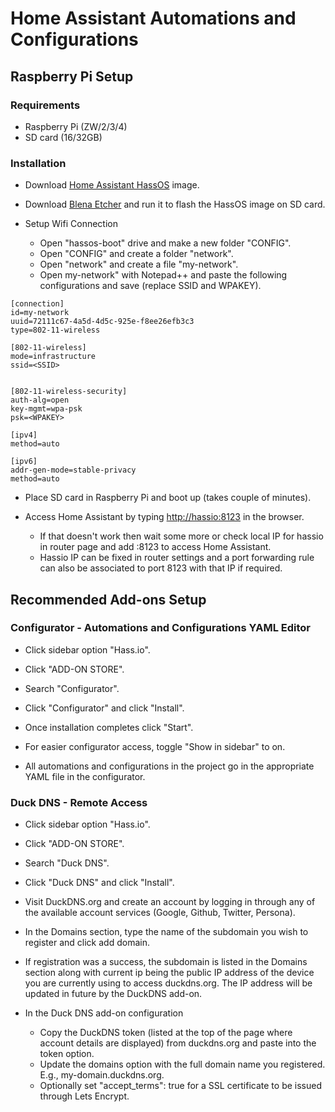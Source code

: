 # Home Assistant Automations and Configurations

## Raspberry Pi Setup

### Requirements

- Raspberry Pi (ZW/2/3/4)
- SD card (16/32GB)

### Installation

- Download [Home Assistant HassOS](https://www.home-assistant.io/hassio/installation/) image.

- Download [Blena Etcher](https://www.balena.io/etcher/) and run it to flash the HassOS image on SD card.

- Setup Wifi Connection
  - Open "hassos-boot" drive and make a new folder "CONFIG".
  - Open "CONFIG" and create a folder "network".
  - Open "network" and create a file "my-network".
  - Open my-network" with Notepad++ and paste the following configurations and save (replace SSID and WPAKEY).

```
[connection]
id=my-network
uuid=72111c67-4a5d-4d5c-925e-f8ee26efb3c3
type=802-11-wireless

[802-11-wireless]
mode=infrastructure
ssid=<SSID>


[802-11-wireless-security]
auth-alg=open
key-mgmt=wpa-psk
psk=<WPAKEY>

[ipv4]
method=auto

[ipv6]
addr-gen-mode=stable-privacy
method=auto
```

- Place SD card in Raspberry Pi and boot up (takes couple of minutes).

- Access Home Assistant by typing [http://hassio:8123](http://hassio:8123) in the browser.
  - If that doesn't work then wait some more or check local IP for hassio in router page and add :8123 to access Home Assistant.
  - Hassio IP can be fixed in router settings and a port forwarding rule can also be associated to port 8123 with that IP if required.

## Recommended Add-ons Setup

### Configurator - Automations and Configurations YAML Editor

- Click sidebar option "Hass.io".

- Click "ADD-ON STORE".

- Search "Configurator".

- Click "Configurator" and click "Install".

- Once installation completes click "Start".

- For easier configurator access, toggle "Show in sidebar" to on.

- All automations and configurations in the project go in the appropriate YAML file in the configurator.

### Duck DNS - Remote Access

- Click sidebar option "Hass.io".

- Click "ADD-ON STORE".

- Search "Duck DNS".

- Click "Duck DNS" and click "Install".

- Visit DuckDNS.org and create an account by logging in through any of the available account services (Google, Github, Twitter, Persona).

- In the Domains section, type the name of the subdomain you wish to register and click add domain.

- If registration was a success, the subdomain is listed in the Domains section along with current ip being the public IP address of the device you are currently using to access duckdns.org. The IP address will be updated in future by the DuckDNS add-on.

- In the Duck DNS add-on configuration
  - Copy the DuckDNS token (listed at the top of the page where account details are displayed) from duckdns.org and paste into the token option.
  - Update the domains option with the full domain name you registered. E.g., my-domain.duckdns.org.
  - Optionally set "accept_terms": true for a SSL certificate to be issued through Lets Encrypt.
